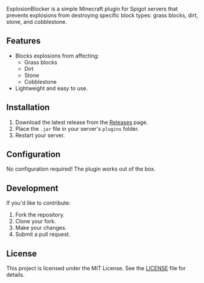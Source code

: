 
ExplosionBlocker is a simple Minecraft plugin for Spigot servers that prevents explosions from destroying specific block types: grass blocks, dirt, stone, and cobblestone.  

## Features
- Blocks explosions from affecting:
  - Grass blocks
  - Dirt
  - Stone
  - Cobblestone
- Lightweight and easy to use.

## Installation
1. Download the latest release from the [Releases](https://github.com/MikeyDevelopmentz/Block/releases/tag/pushed) page.
2. Place the `.jar` file in your server's `plugins` folder.
3. Restart your server.

## Configuration
No configuration required! The plugin works out of the box.

## Development
If you'd like to contribute:
1. Fork the repository.
2. Clone your fork.
3. Make your changes.
4. Submit a pull request.

## License
This project is licensed under the MIT License. See the [LICENSE](LICENSE) file for details.
